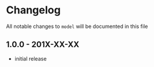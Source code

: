 # Changelog

All notable changes to `model` will be documented in this file

## 1.0.0 - 201X-XX-XX

- initial release
